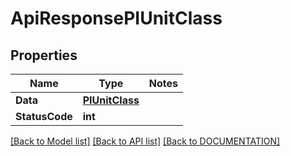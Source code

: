 # ApiResponsePIUnitClass

## Properties
Name | Type | Notes
------------ | ------------- | -------------
**Data** | **[**PIUnitClass**](../Model/PIUnitClass.md)**
**StatusCode** | **int**

[[Back to Model list]](../../DOCUMENTATION.md#documentation-for-models) [[Back to API list]](../../DOCUMENTATION.md#documentation-for-api-endpoints) [[Back to DOCUMENTATION]](../../DOCUMENTATION.md)
